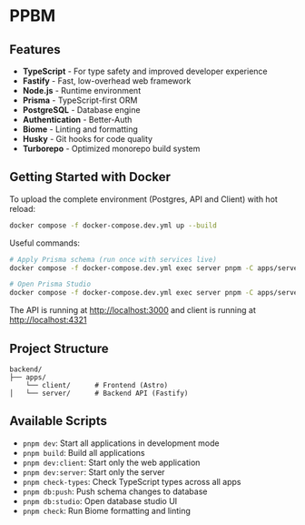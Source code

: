 # PPBM

## Features

- **TypeScript** - For type safety and improved developer experience
- **Fastify** - Fast, low-overhead web framework
- **Node.js** - Runtime environment
- **Prisma** - TypeScript-first ORM
- **PostgreSQL** - Database engine
- **Authentication** - Better-Auth
- **Biome** - Linting and formatting
- **Husky** - Git hooks for code quality
- **Turborepo** - Optimized monorepo build system


## Getting Started with Docker

To upload the complete environment (Postgres, API and Client) with hot reload:

```bash
docker compose -f docker-compose.dev.yml up --build
```

Useful commands:
```bash
# Apply Prisma schema (run once with services live)
docker compose -f docker-compose.dev.yml exec server pnpm -C apps/server db:push

# Open Prisma Studio
docker compose -f docker-compose.dev.yml exec server pnpm -C apps/server db:studio
```

The API is running at [http://localhost:3000](http://localhost:3000) and client is running at [http://localhost:4321](http://localhost:4321)

## Project Structure

```
backend/
├── apps/
    └── client/      # Frontend (Astro)
│   └── server/      # Backend API (Fastify)
```

## Available Scripts

- `pnpm dev`: Start all applications in development mode
- `pnpm build`: Build all applications
- `pnpm dev:client`: Start only the web application
- `pnpm dev:server`: Start only the server
- `pnpm check-types`: Check TypeScript types across all apps
- `pnpm db:push`: Push schema changes to database
- `pnpm db:studio`: Open database studio UI
- `pnpm check`: Run Biome formatting and linting
